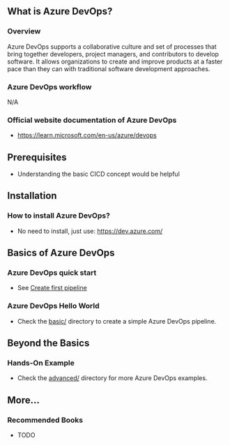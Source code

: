 ## What is Azure DevOps?

### Overview

Azure DevOps supports a collaborative culture and set of processes that bring together developers, project managers, and contributors to develop software.
It allows organizations to create and improve products at a faster pace than they can with traditional software development approaches.

### Azure DevOps workflow

N/A

### Official website documentation of Azure DevOps

- https://learn.microsoft.com/en-us/azure/devops

## Prerequisites

- Understanding the basic CICD concept would be helpful

## Installation

### How to install Azure DevOps?

- No need to install, just use: https://dev.azure.com/

## Basics of Azure DevOps

### Azure DevOps quick start

- See [Create first pipeline](https://learn.microsoft.com/en-us/azure/devops/pipelines/create-first-pipeline)

### Azure DevOps Hello World

- Check the [basic/](./basic/) directory to create a simple Azure DevOps pipeline.

## Beyond the Basics

### Hands-On Example

- Check the [advanced/](./advanced/) directory for more Azure DevOps examples.

## More...

### Recommended Books

- TODO
